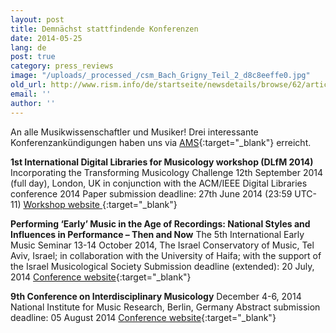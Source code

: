 ```yaml
---
layout: post
title: Demnächst stattfindende Konferenzen
date: 2014-05-25
lang: de
post: true
category: press_reviews
image: "/uploads/_processed_/csm_Bach_Grigny_Teil_2_d8c8eeffe0.jpg"
old_url: http://www.rism.info/de/startseite/newsdetails/browse/62/article/64/cfps-upcoming-conferences.html
email: ''
author: ''
---
```



An alle Musikwissenschaftler und Musiker! Drei interessante Konferenzankündigungen haben uns via [AMS](http://www.ams-net.org/){:target="_blank"} erreicht.

**1st International Digital Libraries for Musicology workshop (DLfM 2014)** Incorporating the Transforming Musicology Challenge
12th September 2014 (full day), London, UK in conjunction with the ACM/IEEE Digital Libraries conference 2014
Paper submission deadline: 27th June 2014 (23:59 UTC-11)
[Workshop website
](http://www.transforming-musicology.org/events/dlfm/){:target="_blank"}

**Performing ‘Early’ Music in the Age of Recordings: National Styles and Influences in Performance – Then and Now**
The 5th International Early Music Seminar
13-14 October 2014, The Israel Conservatory of Music, Tel Aviv, Israel; in collaboration with the University of Haifa; with the support of the Israel Musicological Society
Submission deadline (extended): 20 July, 2014
[Conference website](http://goldenpages.jpehs.co.uk/2014/05/07/performing-early-music-in-the-age-of-recordings-national-styles-and-influences-in-performance-then-and-now/){:target="_blank"}

**9th Conference on Interdisciplinary Musicology**
December 4-6, 2014
National Institute for Music Research, Berlin, Germany
Abstract submission deadline: 05 August 2014
[Conference website](http://www.sim.spk-berlin.de/cim14){:target="_blank"}



